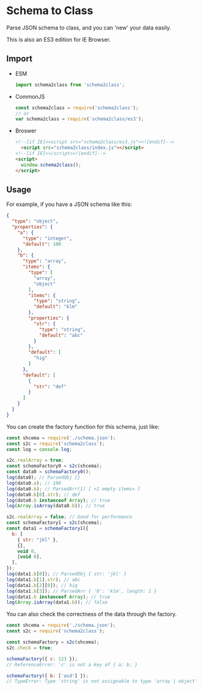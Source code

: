 # Schema to Class

Parse JSON schema to class, and you can 'new' your data easily.

This is also an ES3 edition for IE Browser.

## Import

- ESM

  ```javascript
  import schema2class from 'schema2class';
  ```

- CommonJS

  ```javascript
  const schema2class = require('schema2class');
  // or
  var schema2class = require('schema2class/es3');
  ```

- Broswer

  ```html
  <!--[if IE]><script src="schema2class/es3.js"><![endif]-->
    <script src="schema2class/index.js"></script>
  <!--[if IE]></script><![endif]-->
  <script>
    window.schema2class();
  </script>
  ```

## Usage

For example, if you have a JSON schema like this:

```json
{
  "type": "object",
  "properties": {
    "a": {
      "type": "integer",
      "default": 100
    },
    "b": {
      "type": "array",
      "items": {
        "type": [
          "array",
          "object"
        ],
        "items": {
          "type": "string",
          "default": "klm"
        },
        "properties": {
          "str": {
            "type": "string",
            "default": "abc"
          }
        },
        "default": [
          "hig"
        ]
      },
      "default": [
        {
          "str": "def"
        }
      ]
    }
  }
}
```

You can create the factory function for this schema, just like:

```javascript
const shcema = require('./schema.json');
const s2c = require('schema2class');
const log = console.log;

s2c.realArray = true;
const schemaFactory0 = s2c(shcema);
const data0 = schemaFactory0();
log(data0); // ParsedObj {}
log(data0.a); // 100
log(data0.b); // ParsedArr(1) [ <1 empty items> ]
log(data0.b[0].str); // def
log(data0.b instanceof Array); // true
log(Array.isArray(data0.b)); // true

s2c.realArray = false; // Good for performance
const schemaFactory1 = s2c(shcema);
const data1 = schemaFactory1({
  b: [
    { str: "jkl" },
    {},
    void 0,
    [void 0],
  ],
});
log(data1.b[0]); // ParsedObj { str: 'jkl' }
log(data1.b[1].str); // abc
log(data1.b[2][0]); // hig
log(data1.b[3]); // ParsedArr { '0': 'klm', length: 1 }
log(data1.b instanceof Array); // true
log(Array.isArray(data1.b)); // false
```

You can also check the correctness of the data through the factory.

```javascript
const shcema = require('./schema.json');
const s2c = require('schema2class');

const schemaFactory = s2c(shcema);
s2c.check = true;

schemaFactory({ c: 123 });
// ReferenceError: 'c' is not a key of { a; b; }

schemaFactory({ b: ['asd'] });
// TypeError: Type 'string' is not assignable to type 'array | object'
```
